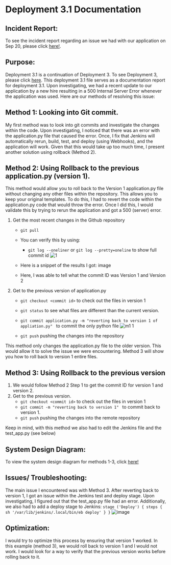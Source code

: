 # Deployment 3.1 Documentation

## Incident Report:
To see the incident report regarding an issue we had with our application on Sep 20, please click [here!](https://github.com/auzhangLABS/deployment3.1/blob/main/incident_report.md).

## Purpose:
Deployment 3.1 is a continuation of Deployment 3. To see Deployment 3, please click [here](https://github.com/auzhangLABS/c4_deployment3). This deployment 3.1 file serves as a documentation report for deployment 3.1.  Upon investigating, we had a recent update to our application by a new hire resulting in a 500 Internal Server Error whenever the application was used. Here are our methods of resolving this issue:

## Method 1: Looking into Git commit.
My first method was to look into git commits and investigate the changes within the code. Upon investigating, I noticed that there was an error with the application.py file that caused the error. Once, I fix that Jenkins will automatically rerun, build, test, and deploy (using Webhooks), and the application will work. Given that this would take up too much time, I present another solution using rollback (Method 2).

## Method 2: Using Rollback to the previous application.py (version 1).
This method would allow you to roll back to the Version 1 application.py file without changing any other files within the repository. This allows you to keep your original templates. To do this, I had to revert the code within the application.py code that would throw the error. Once I did this, I would validate this by trying to rerun the application and got a 500 (server) error. 
1. Get the most recent changes in the Github repository
   - `git pull`
   - You can verify this by using:
      - `git log --oneliner` or `git log --pretty=oneline` to show full commit id
   ![1](https://github.com/auzhangLABS/deployment3.1/assets/138344000/67ea5a3e-2259-41fd-ba3d-c06bbff13ade)

   - Here is a snippet of the results I got: image
   - Here, I was able to tell what the commit ID was Version 1 and Version 2
     
2. Get to the previous version of application.py
   - `git checkout <commit id>` to check out the files in version 1
   - `git status` to see what files are different than the current version.
   - `git commit application.py -m "reverting back to version 1 of appliation.py" ` to commit the only python file
     ![m1 1](https://github.com/auzhangLABS/deployment3.1/assets/138344000/4822880d-ad6d-4771-8378-34f9539a24f7)

   - `git push` pushing the changes into the repository 

This method only changes the application.py file to the older version. This would allow it to solve the issue we were encountering. Method 3 will show you how to roll back to version 1 entire files.

## Method 3: Using Rollback to the previous version
1. We would follow Method 2 Step 1 to get the commit ID for version 1 and version 2.
2. Get to the previous version.
   - `git checkout <commit id>` to check out the files in version 1
   - `git commit -m "reverting back to version 1" ` to commit back to version 1.
   - `git push` pushing the changes into the remote repository 

Keep in mind, with this method we also had to edit the Jenkins file and the test_app.py (see below)

## System Design Diagram:
To view the system design diagram for methods 1-3, click [here!](https://github.com/auzhangLABS/deployment3.1/blob/main/System%20Diagram.png)


## Issues/ Troubleshooting:
The main issue I encountered was with Method 3. After reverting back to version 1, I got an issue within the Jenkins test and deploy stage. Upon investigating, I figured out that the test_app.py file had an error. Additionally, we also had to add a deploy stage to Jenkins: `stage ('Deploy') { steps { sh '/var/lib/jenkins/.local/bin/eb deploy' } }`
![image](https://github.com/auzhangLABS/deployment3.1/assets/138344000/d109d087-efb6-4911-9973-67511da5040e)

## Optimization:
I would try to optimize this process by ensuring that version 1 worked. In this example (method 3), we would roll back to version 1 and I would not work. I would look for a way to verify that the previous version works before rolling back to it.

